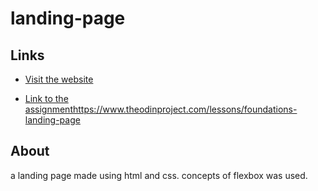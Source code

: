 # landing-page
## Links
- [Visit the website](https://xadhithiyan.github.io/landing-page/)

- [Link to the assignment](https://www.theodinproject.com/lessons/foundations-landing-page)https://www.theodinproject.com/lessons/foundations-landing-page

## About
a landing page made using html and css. concepts of flexbox was used.
